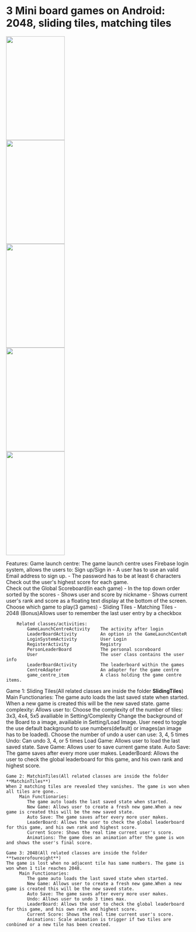 <body>
    <h1>3 Mini board games on Android: 2048, sliding tiles, matching tiles</h1>
<div>
    <div class="inline-block">
    <img src="https://user-images.githubusercontent.com/32601310/75058454-04812480-54a9-11ea-8eca-f86e555097e0.png" height="284" width="160">
    </div>
    <div class="inline-block">
    <img src="https://user-images.githubusercontent.com/32601310/75058425-fc28e980-54a8-11ea-9730-bb5965432567.png" height="284" width="160">
    </div>
    <div class="inline-block">
    <img src="https://user-images.githubusercontent.com/32601310/75058437-00550700-54a9-11ea-9afd-e56242fd40b0.png" height="284" width="160">
    </div>
    <div class="inline-block">
    <img src="https://user-images.githubusercontent.com/32601310/75058442-00ed9d80-54a9-11ea-88fd-8876dc7f983e.png" height="284" width="160">
    </div>
    <div class="inline-block">
    <img src="https://user-images.githubusercontent.com/32601310/75058452-03e88e00-54a9-11ea-8a0a-3d6b2575c48b.png" height="284" width="160">
    </div>
</div>

Features:
    Game launch centre:
        The game launch centre uses Firebase login system, allows the users to:
            Sign up/Sign in
                - A user has to use an valid Email address to sign up.
                - The password has to be at least 6 characters
            Check out the user's highest score for each game.    
            Check out the Global Scoreboard(in each game)
                - In the top down order sorted by the scores 
                - Shows user and score by nickname
                - Shows current user's rank and score as a floating text display at the bottom of the screen.
            Choose which game to play(3 games)
                - Sliding Tiles
                - Matching Tiles
                - 2048
            (Bonus)Allows user to remember the last user entry by a checkbox

        Related classes/activities:
            GameLaunchCentreActivity    The activity after login
            LeaderBoardActivity         An option in the GameLaunchCenteR
            LoginSystemActivity         User Login
            RegisterActivity            Registry
            PersonLeaderBoard           The personal scoreboard
            User                        The user class contains the user info
            LeaderBoardActivity         The leaderboard within the games
            CentreAdapter               An adapter for the game centre
            game_centre_item            A class holding the game centre items.
            
   Game 1: Sliding Tiles(All related classes are inside the folder **SlidingTiles**)
        Main Functionaries:
            The game auto loads the last saved state when started.
            When a new game is created this will be the new saved state.
            game complexity:
                Allows user to:
                Choose the complexity of the number of tiles: 3x3, 4x4, 5x5 availiable in Setting/Complexity
                Change the background of the Board to a image, availiable in Setting/Load Image. User need to toggle the 
                    use default background to use numbers(default) or images(an image has to be loaded).
                Choose the number of undo a user can use: 3, 4, 5 times
            Undo: Can undo 3, 4, or 5 times
            Load Game: Allows user to load the last saved state.
            Save Game: Allows user to save current game state.
            Auto Save: The game saves after every more user makes.
            LeaderBoard: Allows the user to check the global leaderboard for this game, and his own rank and highest score.
            
    Game 2: MatchinTiles(All related classes are inside the folder **MatchinTiles**)
    When 2 matching tiles are revealed they vanishes. The game is won when all tiles are gone..
         Main Functionaries:
            The game auto loads the last saved state when started.
            New Game: Allows user to create a fresh new game.When a new game is created this will be the new saved state.
            Auto Save: The game saves after every more user makes.
            LeaderBoard: Allows the user to check the global leaderboard for this game, and his own rank and highest score.                    
            Current Score: Shows the real time current user's score.
            Animations: The game does an animation after the game is won and shows the user's final score.
   
    Game 3: 2048(All related classes are inside the folder **twozerofoureight**)
    The game is lost when no adjacent tile has same numbers. The game is won when 1 tile reaches 2048.
         Main Functionaries:
            The game auto loads the last saved state when started.
            New Game: Allows user to create a fresh new game.When a new game is created this will be the new saved state.
            Auto Save: The game saves after every more user makes.
            Undo: Allows user to undo 3 times max.
            LeaderBoard: Allows the user to check the global leaderboard for this game, and his own rank and highest score.                    
            Current Score: Shows the real time current user's score.
            Animations: Scale animation is trigger if two tiles are conbined or a new tile has been created.
</body>
